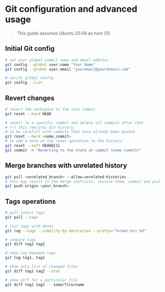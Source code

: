 # Git configuration and advanced usage

> This guide assumes Ubuntu 20.04 as host OS

## Initial Git config

```bash
# set your global commit name and email address
git config --global user.name "Your Name"
git config --global user.email "youremail@yourdomain.com"

# verify global config
git config --list
```

## Revert changes

```bash
# revert the workspace to the last commit
git reset --hard HEAD

# revert to a specific commit and delete all commits after that
# (!) this rewrites Git history,
# so be carefull with commits that have already been pushed
git reset --hard <some_commit>
# to add a note of the reset operation to the history:
git reset --soft HEAD@{1}
git commit -m "Reverting to the state at commit <some_commit>"
```

## Merge branches with unrelated history

```bash
git pull <unrelated_branch> --allow-unrelated-histories
# this may result in the merge conflicts; resolve them, commit and push to update remote
git push origin <your_branch>
```

## Tags operations

```bash
# pull latest tags
git pull --tags

# list tags with dates
git log --tags --simplify-by-decoration --pretty="format:%ci %d"

# compare tags
git diff tag1 tag2

# show log between tags
git log tag1..tag2

# show only list of changed files
git diff tag1 tag2 --stat

# show diff for a particular file
git diff tag1 tag2 -- some/file/name
```
